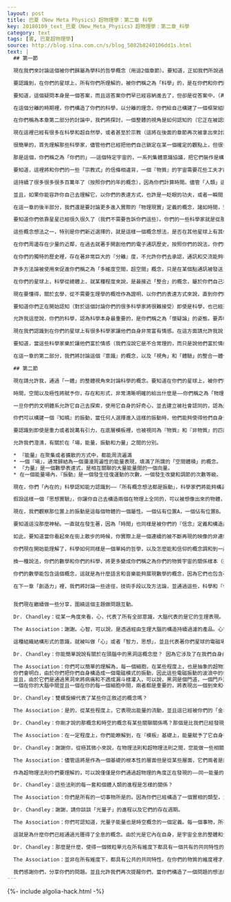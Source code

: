 ```yaml
---
layout: post
title: 巴夏《New Meta Physics》超物理學：第二章 科學
key: 20180109_text_巴夏《New_Meta_Physics》超物理學：第二章_科學
category: text
tags: [書, 巴夏超物理學]
source: http://blog.sina.com.cn/s/blog_5082b8240106dd1s.html
text: |
  ## 第一節

  現在我們來討論這個被你們歸屬為學科的哲學概念（用這2個章節）。要知道，正如我們所說過的，所有的在你們的星球上被努力和嘗試的哲學，都是通過個性或個體的投射所構造出來的，因此這些投射的看法和觀點就能被按照你們所認定和主張的意圖目的，來集體約定，以便在你們這個時期的文明體系裡，來構造這一系列的規則，腳本，情節。

  要認識到，在你們的星球上，所有你們所理解的，被你們稱之為「科學」的，是在你們和你們所是的『一切萬有，無限一切可能性』，長達25000年的『分離』狀態下所構造的。因此，這個背景，其內在自身，就導致了視角的構造，其中大多數都已被你們列入科學。那視角就是，宇宙按照你們的理解角度，是於你們自身，分離的，隔離分開的不同的一些東西。以這樣的角度方式，你們努力的嘗試搜索探尋那關係，有關於你所察覺到的你作為存在，以及你觀察到的你的周圍，以及和你有關的一切，它們的內在聯繫和關係。以此同樣的方式，科學問題的概念——是一個疑問的概念——都來自於那個同一基礎視角，也即「宇宙不是你所是的，而是一些和你分離的，有區別的，分開的事物。」

  要知道，這個疑問本身是一個答案，而且這答案你們早已經容納進去了，但卻是從答案中，（再次）分離隔裂的看法上去看待，並且反射回你們的記憶。從一個分離的視角，你們遏制了那答案，你們僅僅選擇從你們自身的外部去觀察，這使得你們構造出對立，也就是你們所稱的疑問和矛盾悖論。現在要明白，假如你們能夠持有一個概念想法，你們就自動的無意識的處於哪個概念的視角上，就處於哪個概念所覺察的角度上。概念想法它本身所包含的全部就是「你是什麼」。（你選擇或者持有什麼概念想法，表明了你選擇「你認為你是什麼，或者你相信你是什麼，你願意接受——你是什麼」）

  在這個分離的時期裡，你們構造了你們的科學，以分離的理念，你們給自己構建了一個框架組織，一個劇情和鏡頭處理的方案，在這些框架和方案中，你們覺得你們必須鬥爭，努力奮鬥，努力向著目標伸展，並獲得這些問題的答案。這正因為你們堅信，它們不是你們早已知曉的事物（但在你們內在的真實自我，知曉那些事物）。要明白，我們不是在評判你們這一套方法論，而是當你們嘗試構建一個你們「自身割裂分離和區別」的角度概念去探索時，它就自然會出現這樣的方法論。

  在你們稱為本章第二部分的討論中，我們將探討，一個整體的視角是如何認知的（它正在被認識到），在你們的星球上被你們稱之為物理學家的，他們當中的一些人將認識到，你們把整體，長期看成是一個分裂的宇宙，其實是一個整體，就如你們所說的成為你們的看法的，你們是「你們所是的整體」的一部分，所有部分都是密不可分的，在那一節，我們將詳論那結果，更多更多的讓你們自己認識到「你們自己和宇宙是一體的」——以及這認知所帶來的結果。在你們的科學中，經由「分離」的概唸得以構造，讓我們首先來說明一下你們稱之為「進化」的概念。

  現在這裡已經有很多在科學和超自然學，或者甚至於宗教（這將在後面的章節再次被拿出來討論）之間的論述。在某種程度上，科學，以你們的方式來說，是謀求「檢驗證明」；只有被證明的才被給予信任，與之相反的，被你們稱之為超自然學，玄學以及宗教的概念，以你們科學的視角來看，是不需要檢驗正面的概念的，僅僅就是相信或者信仰而已。在你們稱之為「進化」話題裡，在這些大量的談論中（你們多次稱之為爭論）已經帶來了對「證明，信任和信仰」這些概念提升關注度的最好時機。

  很簡單的，首先理解那些科學家，儘管他們已經把他們自己鎖定在某一個確定的觀點上，但很多時候並不容許他們看到事物就如其觀點本身那樣，只是作為一個令人滿意的『信念』，他們所認定的事實，其證據正在被構建的『信念』。（注意，『信念』是決定你們物理現實的重要一環，這將在後續進一步闡明） 你們的很多科學家現在已經開始認識到，你們將總是獲得你們所預期獲得的結果，基於你面對某種局面下你具有怎樣的『信念』，這將使得你去創建你期望的實驗設計，以便於你獲得一些特定的「證據」。他們是本質上被連接關聯在一起的，並且你擁有，也正是你自己，建立了「證據」的概念，還沒認識到，即便是那個你們稱之為「證明檢驗」的概念，很多時候也僅僅是觀點視角的一個組成要素，在一切在內的「一體」程度上，宇宙中不存在任何不可改變的所謂「規律」。

  那是這個，你們稱之為「你們的」——這個特定宇宙的，一系列集體意識協議，把它們裝作是構建的組織框架，也即你們稱之為物理法則的東西。這始終是從一個總體的『意識』裡被構建的，我們將在稱為「模板超物理學」的那一章節做出描述，按照你們所能理解的方式，我們將在那一章做出說明。現在我們回到，你們對你們稱之為「進化」的概念上，所運用的「科學」定義。

  要知道，這裡將和你們的一些「宗教式」的信條相違背，一個『物質』的宇宙需要花些工夫才能讓『意識』的概念想法得以顯現。如此，「進化」這個概念的物理形式就是，多少不等的那個「物質現實」的表現。在這個進化的概念裡，你們認為有一些因素你們還尚未發現，還將要去發現「以前」不知道的事實，這將使得你們對物理上可能出現的結構機制的精確認知逐步豐滿起來。弄明白，『意識』不是『物質』進化來的產品，這無論如何都和「科學」的主張相悖。當對物質的慾望驅使著滿意度聚焦，作為一體存在的一個突起，一個投射，達到了一個特定的振動狀況時，隨後使得『意識』，非物質的意識，把自己認為等同於那個活力，那個激情，或者把它自己投射入那肉體。如此，這個概念，按照你們的信念表達方式來說，構成了「特別創造說」，你們稱之為「物質進化」，在某種程度上，以一體的整體程度來說，都是對的，在某一個特定的『視角視點』之上，就有「物質進化說」。『意識』早已經被構建了，將其自身投射進『物質肉體』，並進入一個持續的混合調和一個持續的『連接』。

  這持續了很多很多很多百萬年了（按照你們的年的概念），因為你們計算時間。儘管「人類」這個概念，已經被構造了四，五或者六千年了。這些是被過濾掉的觀點。要認識，假如允許你們自己去認識你們的根本源頭，按照你們的表達方式，是在你們的物質肉體的外面的，而物質肉體僅僅是你們實現「目的」的手段，媒介和工具，那麼你們就能開始觀察到進化和特別創造說兩個概念之間的調和。

  並且，如果你能容許你自己去理解它，以你們的表達方式，也許是一眨眼的功夫，或者一瞬間，非物質的宇宙（比如說，你們的6天造物說）仍持續的構造著物質。從物質持續構造而言，持續的轉化成一個時間軌道，按照你們的方式來說，這『時間線』比「非物質宇宙」中的加速度要緩慢的多。於是，它將會被轉化為上百萬，上億你們的「年」的時間概念，並且等同於，那同樣的「6天」，但是我們沒說它是一個精確的數量計算。它僅僅是個寓言性的，或者一個類比。不過儘管如此，那個總的想法將是符合的。以那樣的方式被構建的「那些」，也將在非物質裡一直存在著，而且會具有一個比物質宇宙，更高的加速度的——自身知覺存在，以便於複製更加相同度的構造行為。

  在這一章的後半部分，我們還是要討論更多進入實際的「物理現實」定義的概念，諸如時間，空間，以及『對立的極性』。那麼現在，允許我們來專門說一下，在你們的科學裡你們稱之為天文學的一些概念。

  要知道你們依靠星星已經很久很久了（我們不需要告訴你們這些）。你們的一些科學家就是從那樣的觀望星空活動中獲得了啟發。從這一點上，在你們的天文學裡某種程度上仍是受限制的（正如你們所知），你們在（視覺）能力上無法穿過你們星球上覆蓋的大氣，在很多時候重力的張量是個動態的場（可以使得光隱匿或者彎曲），一些能量場的概念（這方面將在模板超物理那一章做討論）你們還尚未發現，（或者大概才剛剛開始認識到它）也和你們的認知狀態，有關係有相互影響，受到你們通過視覺和射電望遠鏡，所察覺到的那些認知理解的侷限。

  這些概念想法之一，特別是你們新近選擇的，就是這樣一個概念想法，是否在其他星球上有其他的「智慧」存在著。你們已經為你們自己構造了很多方式去嘗試，試圖去發覺——是否存在來自「其他文明體系」的通訊和交流。你們稱之為射電望遠鏡的，就是應用於這方面的主要努力。允許我這樣說，在這個時候，你們從來自於任何相鄰的文明體系，通過無線電通訊的方式接受到什麼，那是不可能發生的。

  在你們周邊存在少量的近鄰，在過去就著手開創他們的電子通訊歷史，按照你們的說法，你們稱其為「無線電雷達」，但距離你們最近的一個文明，在過去的某個時刻，在你們開始你們的射電觀察之前，已經結束了他們的無線電通訊。這樣一來，他們向外部所發射出的無線電信號早已經，越過了你們的星球。同樣要知道，許多文明根本沒有，也不使用無線電，儘管這讓你們很吃驚。因為你們會覺得那無線電是一種噪音，按照你們的話說，無線電是一種宇宙中物質自然產生的背景。

  在你們的獨特的歷史裡，存在著非常巨大的『分離』度，不允許你們去承認，通訊和交流能夠在「心靈與心靈」之間發生，在許多文明體系，根本從沒建立過，依靠「外在技術」實現的通訊，或者即使它們建立了，很多時候它們的模式，用你們的話——叫做「有線通訊」或者叫做「高聚能光束」；因此從不會對外產生無線電輻射。所以對於你們來說，他們的文明總是很「安靜」的。

  許多方法論被使用來促進你們稱之為「多維度空間，超空間」概念，只是在某個點通訊被發送，而在某個點被接收，並不出現按照你們的模式所說的，三維物理空間上——介於兩點之間距離上的運動過程。所以在你們聽到一些東西之前，你們可能要在無線電頻率分佈上傾聽相當長時間（逐一傾聽每個頻率）。允許我這麼說，很可能在我們兩個文明之間，早已發生實質性身體接觸，已經很久很久之後，你們才剛從你們的射電望遠鏡上，「聽」到點什麼。

  在你們的星球上，科學從總體上，就某種程度來說，是最接近「整合」的概念，屬於你們自己和你們作為『一切萬有一切可能性』之間的概念關係上的理解，這就是為什麼你們的物理學，出現一個獨特的，你們稱之為『量子力學』的分支，它將開始賦予你們去發覺你們的意識和整個宇宙的連接關係。但依然，很多時候，你們的「科學」總覺得，需要建立證據，以便把「信仰」和『信念』的概念排除在外。（始終不願意承認這世界是基於『信念』的自我投射，是因為你的『信念』，你相信什麼，你才看到感到什麼，而不是相反。）

  現在要懂得，關於玄學，從不需要生理學的概唸作為證明，以你們的表達方式來說，直到你們明白到，「學科」是你們的『分離隔離』的定義，是基於你們想它們是什麼才是的。以那樣的條件，從你們稱之為「精神靈性」，「超自然現象」的領域就能收集到一個有公信力的「證據」。要認識到當你們試圖去記錄超自然的精神現象的時候，很多時候，這嘗試是高度不育的，不帶感情的非情感狀態，你們是不可能認知『情感』它本身的，情感本身是生命自身自然發生的自發行為，是「同一件事情」所引起的現象。這就是「科學」構造出它自身探索上的分離障礙，障礙了它探索很多其他領域之間「整體關聯」的嘗試。這些其他領域是能夠合乎「科學」的，被歸併為一個你們能理解的「整體認知」的，但並不總是通過你們已經使用『分離』的概念所構建的所謂「科學的方法」。

  要知道你們正在開始認知（對於這個討論你們的很多科學家將很難接受）即使是科學，也已經遠離冷漠，所做的積極的分析審視過程，已賦予你們提升到這一點上，但它還事實上是由經驗上得到的看法，不是從你們「自身獨立」來的東西。

  允許我這麼說，你們的科學，認為科學本身最重要的，是你們稱之為「懷疑論」的姿態。要弄明白，這是「個體個性人格」正在構造一個「探索」的想法時所要求的，以便讓它確信它不會意外撞上，你們稱之為「來自外部」的數據和知識，非常「懷疑」的態度構造了一個聚焦，很多時候是如此狹隘，以至於轉變成不再是懷疑，而僅僅是偏愛和偏見。並且，再一次的，它將抵消掉科學家的才能，去理解任何基於已經建立的那些已經被你們社會認同的科學解釋，那些可被精確解釋的參數概念。很多時候，這偏見甚至能擴展到一個人的情緒本身。

  現在我們認識到在你們的星球上有很多科學家讓他們自身非常富有情感。在這方面請允許我說，我們可理解那屬於私生活的，用你們的方式來說，很多這樣的科學家讓他們自己無論如何都要參與許多不能被科學自身的嚴謹理念所接受的概念，但依然是他們能夠體驗和經歷的一些事物，並且是他們經常要經歷和體驗的一些事，特別是涉及家庭成員們，是和強烈的感情緊密聯繫的。

  要知道，當這些科學家樂於讓他們富於情感（我們沒說它是不合常理的，而只是說他們富於情感，情感Emotion，拆開來是能量E 運動motion）就已變成另一種類型的能量推動，在一定程度上將使他們融入身心平衡，使得他們能領悟，接下來他們將開始讓自身在各種活動中更加自由自主，並且更深入的洞察他們與『一切萬有，無限可能性』的關聯。

  在這一章的第二部分，我們將討論這個『意識』的概念，以及「視角」和「體驗」的整合一體化，使用「觀察它的技法」，使時間，空間以及極性成為一個事物。

  ## 第二節

  現在請允許我，通過「一體」的整體視角來討論科學的概念。要知道在你們的星球上，被你們稱之為，你們的『量子力學』，已經開始瞭解到你們的『意識』和「你們創造了宇宙」的概念之間的關係。儘管你們發現，當你們的科學家們偶然碰到一個傾向，看上去指向一個非常確切的路徑，也即——「正是你們自己構建著你們意識到的這個宇宙」。很多時候他們會退縮，他們會說：「哦不！那好吧，這結論只是一個演繹推測，這僅僅是能被給出的最好的一種演繹推理，但不是真實發生的」。一點一點，逐步的，當他們在「一體性」面前更加坦率和解脫，他們就會明白這就是真實發生的。

  時間，空間以及極性將賦予你，存在和形式，非常清晰明確的給出什麼是——你們稱之為「物理現實」存在的定義。他們是一組定義，一套限制參數，一整套框架組織，以使得你們去構建，你們自己從你們自己所是的『一切萬有，無限可能性』中的『分離』。

  一旦你們的文明體系允許它自己去探索，使用它自身的好奇心，並去建立被社會認同的，認為是正當的，把『意識』（非肉體意識）也囊括在你們的科學探索上的平衡模式，那麼你們將開始懂得，大量的所謂「信息，知識或者數據」，從本質上講都是裹在，浸泡在『一切萬有，無限可能性』所產生的對它們自身的好奇心的——振動類型的『意識』內的，這將使得他們（一切萬有，一體中的每個個體們）稱他們自己為「探險家」或者「科學家」。

  你們可以構建一個『知曉』的振動，當任何人選擇進入這樣的振動時，他們能夠使得他們自身去認知，以你們的方式來說，在你們的物理學方面，你們正在發掘探索所有一切的觀念看法的實相。你們已經做出範例和榜樣，從一些層面上，這個概念是通過你們稱為『統一場』理論做出的。要領悟到，你們是，你們的『意識』是，一個『場』，並且毫無疑問的是『一致性聯合統一的一個場』。儘管你們發現了你們的熱力學量子理論，並統一了弱力，電磁，以及強力，但重力或者說萬有引力，依然還在這個目前的『統一場理論』之外。這些都僅僅是考慮了那些場的「物質性實體」的各種表現。

  要認識到即使是重力或者說萬有引力，在底層模板裡，也被視同為『物質』和『非物質』的匹配，關於模板我們將在第七章來敘述。『意識場』，同樣的也將是整個模板場的一個部分，這我們後面將給出定義。要知道你們的統一場將會延伸擴展到非物質領域，正賦予你們認知，認識到『意識』和『底層基礎模板』，將形成於最後的兩個場，也就是你們試圖去努力整合的。如此，不會像你們曾說的那樣，只把四種力整合，而是六種，這將被在以後，以一些極其平常的方式和象徵標誌得以例證。

  允許我們澄清，有關於在「場，能量，振動和力量」之間的分別。

  * 『能量』在聚集或者擴散的方式中，都能周流遍滿
  * 一個『場』，通常歸結為一個瀰漫周遍性的能量表現，填滿了所謂的「空間體積」的概念。
  * 『力量』是一個數學表達式，是相互關聯的大量能量間的一個向量。
  * 在一個能量場內，『振動』是一個發生往復運動的次數，一個發生改變和調節的次數等級。

  現在，你們「內在的」科學認知能力認識到——「所有概念想法都是振動」，科學家們將能夠構造空間旅行的概念集，將讓他們去瞭解你們如何不是某種存在於時間空間內的東西，而是一切事物的時間空間特性都被包含在心中（包含在你內）。以這樣的方式，你們將能理解，我們的通信和我們的空間旅行都是建立在振動基礎上的，認識到我現在於你們正在分享的，我正在做的就是一個實際例證。

  假設這樣一個「思想實驗」，你讓你自己去構造兩個在物理上全同的，可以被想像出來的物體，測量對測量，分子對分子，原子對原子，夸克對夸克，你將理解，他們仍然是被定義為兩個空間位置的不同物體。

  現在，我們觀察那位置上的振動是這每個物體的一個屬性。一個佔有位置A，一個佔有位置B。這樣一來，你就能瞭解，隨著意識和模板的運用，你能夠構建一個場，這個場可以解鎖正在親身經歷的，來自於任何特定物理現實的，一個物體的概念振動，並且你能夠遷移或者重置它的位置，「身份屬性」概念的振動和另一個物體一致。比如說，清除位置A，用位置B代替。以這樣的方式，你就能明白，當你釋放這個解除鎖定的『場』並讓物體重新物質化，（從隱藏）重新「實體顯化」的時候，它就被定義為——不得不佔去位置B的住處，而不是A。這看起來好像已經穿越了，瞬移了，按照你們的話來說，這是魔法，在兩者之間的距離，根本沒有發生過真實的移動過程。從某種程度上，從一點到另一點可以被重建。

  要知道這沒那麼神秘。一直就在發生著，因為「時間」也同樣是被你們的『信念』定義和構造出來的某種東西，而且你們早已經心知肚明，時間和空間都是不連續的。它不是一個平滑的連續體。在某種程度上來說，它呈現開和關的擺動，一種閃爍，如同你們對它的理解，儘管沒那麼多關閉的狀態，只是單純的以這樣一個方式來和其他實相維度分享片刻，由於閃爍的是如此的迅速，以致於你們無法體驗到其他那些維度，一直到你們和他們形成同步，你們在同一個時刻步調一致。所有的其他維度的體驗，其中包括你們稱之為過去和將來的概念，存在於你們稱之為你們的現實的所有瞬間當中。

  如此，要知道當你看起來在街上散步的時候，你實際上是一個連續的被不斷再現的映像的非連續隊列，因為它們振動的是如此之快，於是你只感受到一個平滑的連續統一體。要認識到你能夠移除從A點到B點的很多中間變動的過渡步驟，僅僅就留下在A點，並隨著就是B點，並沒有感知到在兩者之間的連貫移動。當你們允許你們自己去領悟，領悟到你們的意識是在一致聯合的統一場中的振動的時候，所有這些概念將能夠被展現到物質世界進行檢驗。

  你們現在開始能理解了，科學如何同樣是一個單純的哲學，以及怎麼能和信仰的概念調和到一起的。所以你們將會理解你們是振動，關於你們的物理實相的振動，因此你們的思想信念觀念下，定義和構造的那些「物理實相」被如實反射回你們的「個性封裝」架構的概念裡（個性概念包含著思想思維，思想思維裡包含著感覺感知，也就是你們日常的「物質肉體自我」的錯覺），你們也將明白，通過這樣的一體結合，於是以你們所知的科學對它的認識，就理所當然的認為「只有看到才相信」，而現在將給予科學自己去經歷『信念』極性的另一邊「只有相信才看到」。並且你們將領悟到，極性的概念本身，也是一個振動，被用來構造一種功能，以便將你們自身從一體的宇宙中分離。由於你們將會理解時空的概念屬於一個物理等式，於是在一定程度上，你們將能衡量它的性能，特徵和屬性。你們也將會懂得，你們稱之為宗教，社會學，經濟學，政治學的所有概念是如何全部融入數學和科學的。你們也將會明白，在你們的數學和科學裡，你們如何不是作為一個被觀察到的現象的「觀察者」，而是——那真實的事件經歷和體驗即是觀察本身（觀察者和現象是同一的，體驗它自身的知識）。

  換一種說法，你們的數學和你們的科學，將更多變成你們稱之為你們的物質宇宙的關係樣本（抽象），而不是實體事物的內在自身。於是，科學和數學就變成了完全徹底的（抽象）概念。科學和數學將成為一個整體概念。你們的方程式，其概念可被翻譯成在你們的星球上培育的很多象形語言文字，並得以展現出來，在這裡一個象徵符號並不單純的是語音合成，文字零件，而是一個完整的內在自身的「全體概念」。

  你們的數學能包含這個概念，這就是為什麼語言和音樂能夠展現數學的概念，因為它們也包含著關聯關係，反映了振動聯鎖模式的能量，構造了所有的相互作用和關聯關係，並且導致你們通過你們的兩極化的「個體個性」所意識到的，全部都是分離的，不相關聯的，各自割裂的分離的事物，以及各種微粒粒子，來建造你們以為的你們的物理現實。

  在下一章「創造力」裡，我們將討論一些途徑，技術手段以及方法論，並通過這些，科學和『信念』能被調和融入到『想像』裡，依然被視為雙方的觀點都作為真正的，經驗性的現實。因此，在「創造力」這一章裡，我們將研究，『想像』和它作為工具的運用。不是從一個分離割裂的視角，而是很多時候從一個整體的一體化的視角，使用科學知識，已經引發了你們很多的——無須事先構建線性證明的「發現」，在下一章，我們也將探討你們稱之為「因果」的概念。


  我們現在繼續做一些分享，圍繞這個主題做問題互動。

  Dr. Chandley：從某一角度來看，心，代表了所有全部意識，大腦代表的是它的生理表現。你能就這個想法分享你們的視角麼？

  The Association：謝謝。心智，可以說，是透過經由生理大腦的構造持續過濾的產品。心智，可不是全部意識那麼多啊，但它是代表著全部物質肉體的生理性意識，使用你們的地球電磁場，以便構造出你們所稱的思想智力思維。而這就是為什麼你們的大腦是一個使用電力的，有磁性的，具有化學作用的現象。它是一個針對『意識』的處理器，並且將『意識』翻譯成其組織構成，並通過這些『意識』的內容物，使得你們能在「物理現實」中交流溝通。

  這種組織結構形式的意識，就被叫做「心」或者「智力，思想」，並且代表著你們星球的電磁場的波浪起伏和擺動，以至於你們全部都是聯通在一起的。這也是為什麼你們能具有心電感應的概念，因為你們全部浸泡在這個流動的『場』裡面，大腦是被連接著的，並且將始終像個處理器，漏斗，頻道。電磁場或者說流體通過它自身，無論什麼它都絕對的會將模式識別，以全同的範式傳遞給其他所有個體。因此，這流體給每一個個體，通常也都按照同樣的方式持續流動，在那裡，心與心之間賦予了那些認識，識別，全等一致，或者鑑定，認同，持續的形成了從一個「個體」到另一個「個體」的，對「相似 近似 類似」的振動的轉譯能力，以便於兩個個體都能分享一個單一的概念，一個單一的在頭腦形式上的思想思考。

  Dr. Chandley：你能簡單說說有關於在頭腦中的黑洞這概念麼？ 因為它涉及了在我們自身內部的黑洞概念。

  The Association：你們可以簡單的理解為，每一個細胞，在某些程度上，也是抽象的超物理學的，是你們稱之為大腦的那個設備裝置的一個細小的低端版本，就意義上而言，他們在一個具體的明確的層面上，扮演和履行著同類相似的功能，它們像個細小的漏鬥一樣把『意識』灌入一個由電作用下產生的化學變化上，磁性的方式。
  你們會明白，由於你們把你們自身構造成一個電磁模式的振動，因此這些電磁振動的波浪中的每一個都是相互重疊的，部分相同的，交疊相交在一起的，所有交疊著的聯結點，所有交疊著的交叉點，就會扮演著電話接線員的角色，成為在你們的身體存在的每個細胞中間的黑洞點。
  並且，由於它們是通過黑洞來將病痛和不適成漏斗樣灌入，可以說，黑洞是個門道，一個門戶通道（實際上，在一定程度上，白洞是處於你們的大腦中央的），然後你們將發現在你們的大腦中間有黑洞，有白洞，在每個聯結點上的每個細胞中間都有黑洞白洞。
  一個在你的大腦中間並且一個在你的每一個細胞中間，兩者都是重要的，將表現出一個到來和一個離去，有關於你們的『意識』的積極的和消極的能量起伏波動，對物理實相進進出出，一來一往，呈現出打開和關閉的擺動閃爍，可以說因為你們的物理現實，正如你們的科學家們早已發現的那樣，是不連續的，間斷的。也就是說，持續存在著分離的，被重複重構重造的瞬間，一遍又一遍，一遍又一遍，再，一遍又一編⋯⋯。

  Dr. Chandley：雙螺旋線代表了某些你正敘述的概念嗎？

  The Association：是的，從某些程度上，它表現出能量的流動，並且這已經被你們的「金場」認識到了——你們的典型能量場，也正是為什麼你們稱之為『針灸』的概念，之所以能夠起作用的原因，在那個方式上，改變方向線路或者中斷，可以說，通過針灸的方式使得產生各種不同的流動方式路徑，因為有一個流量的方向問題。向外並且隨之向內。螺旋式的上升和下降同時進行著。

  Dr. Chandley：你剛才說的那概念和時空的概念有某些關聯關係嗎？那個是比我們已經發現的夸克更加細微的構造藍圖？

  The Association：在一定程度上，你們能瞭解到，在『模板』基礎上，能量賦予了它自身得以存在，一切都將是以螺旋運動的方式執行著，並且單純的，它最重要的關鍵是，在螺旋裡面的螺旋中的螺旋內的螺旋⋯⋯.。

  Dr. Chandley：謝謝你，從極其微小來說，在物理法則和超物理法則之間，您能做一些相關的說明以及關係上的定義麼？

  The Association：儘管這將是作為一個基礎的根本性的層面但是從某些層面，它們兩者是同一件事物。你們將你們對宇宙的認知變成什麼樣的物理法則，將表現出，正在參與著已經被他們構造的這個物理宇宙的持續構造過程的全部意識，在非物理層面被商定的共同協議。於是，你們將發現，物理法則，將反映出一些，可以說在一開始是非常玄學來源的事物。隨之的，所有的「超物理法則」（抽象玄學，形而上學）如果你們願意那麼去稱呼它的話，將歸入你們所稱的物理法則裡。再說一次，這單純的表現出在模板上的能量表演，作為『意識』在『模板』的基礎上接觸它自身以使能量以各種各樣的形式顯現的能量表演。物理法則和超物理法則一致的概念是的確非常類似的。

  作為超物理法則你們要理解的，可以說僅僅是你們通過超物理的角度正在發現的——同一能量的不同面貌罷了。你們正在用物理的角度發現的同一事物，你們只是給予了他們不同的標籤，從不同的視角，找到了它們。就絕大部分來說，它們是「同一個」東西，並且具有相同的概念。就如同我們所說的，當原因動機的概念被放入超物理思考中時，『意識』的概念就會被放入物理思考中，你們將領悟那共性和途徑上兩者的『同時同步性』。

  Dr. Chandley：這些法則的每一套和個體人類的進程是怎樣的關係？

  The Association：你們是所有的一切事物所是的。因為你們已經構造了一個實相的類型，並在其中你們正在體驗經歷著於你們自身的分離，你們隨後還要經歷每一個情形，每一種局面的極性。因此來說，你們文明的每個存有，將經歷你們所構造的全部情形局面的極性。

  Dr. Chandley：謝謝，請你談談「光量子」的進程以及它們的存在週期。

  The Association：你們可認知道，光量子能量也是時空概念的一個定義。每一個事物，所有的，你們在你們的實相中察覺到的每一事物，空間，時間，所有事件以及能量，都是「光量子」概念的變化演變，在一定程度上，無論它是在你們所稱的物理還是超物理的方面。僅需單純認識到那是從四面體的中央0點上即刻產生的，符號象徵的同一均質的組織結構，並且提供形狀形式的雙四面體的結晶體概念。（光量子是個雙四面結晶體的概念）以這樣的方式，它攜帶運載著「實相」的概念裡會具有什麼。光量子攜帶和運送——「實相的概念想法」是什麼。它是一個自反射自映現量子。它就是它自身的極性，它是一切有和一切無。它反射和顯現兩邊兩面，積極的和消極的，正的負的。在每個量子，每個光量子中都攜帶著，它能是的，它能存在的，能成為，能產生的所有一切事物的全部概念。

  這就是為什麼你們已經通過光獲得了全息的概念。由於光是它內在自身，是宇宙全息的整體和全部，於是具有引發宇宙中的無論任何地方存在無論任何事物的能力。它是上演和取消，打開和關閉的開關，同時同步的構造了一切而又無處不在，因為它是無論在何處都沒有任何差別的表達式（或者說「音調」）。

  Dr. Chandley：那麼是什麼，使得一個微粒單元在所有維度下都具有一個共有的共同特性的呢？

  The Association：並非在所有維度下，都具有公共的共同特性。在你們的物質的維度裡才具有公共的共同特性，而在很多其他維度裡具有各種各樣不同的模式，因為你們所處的物質維度是振動範式中的一種，僅僅是為了賦予你們去察覺感知，宇宙作為存在於你們自己之外的某種事物。並且也讓你們，作為你們完成的，「原路返回」 到，回退到所有一切你們察覺為錯綜複雜的事物和狀態是源自於一個單體的，一體聯合的統一併一致性的——『能量和意識』的表現。

  我們感謝你們，分享你們的問題。並且允許我們再次提醒你們，當你們構造了一個問題的想法時，它僅僅意味著你們早已經把答案放進去了。問題的構成形式也僅僅是，你們從你們的認知瞭解裡，把早已包含在內的答案想法『分離』出來『隔離』而已。然而，以這樣的方式，再一次的我們感謝你們，樂意表達你們的探索，為了你們的文明和我們的文明永遠持續的共享和共同創造。
---
```


{%- include algolia-hack.html -%}
